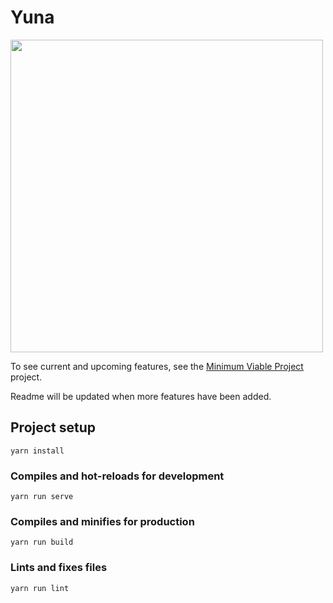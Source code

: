 # Yuna

[<img src="https://giant.gfycat.com/UntriedKindEnglishpointer.gif" width="500" />](https://giant.gfycat.com/UntriedKindEnglishpointer.webm)

To see current and upcoming features, see the [Minimum Viable Project](https://github.com/BeeeQueue/yuna/projects/1) project.

Readme will be updated when more features have been added.

## Project setup
```
yarn install
```

### Compiles and hot-reloads for development
```
yarn run serve
```

### Compiles and minifies for production
```
yarn run build
```

### Lints and fixes files
```
yarn run lint
```
